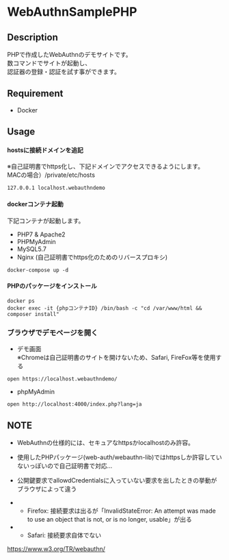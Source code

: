 # WebAuthnSamplePHP

## Description

PHPで作成したWebAuthnのデモサイトです。  
数コマンドでサイトが起動し、  
認証器の登録・認証を試す事ができます。



## Requirement

* Docker

## Usage

#### hostsに接続ドメインを追記  
※自己証明書でhttps化し、下記ドメインでアクセスできるようにします。  
MACの場合）/private/etc/hosts

```
127.0.0.1 localhost.webauthndemo
```

#### dockerコンテナ起動  
下記コンテナが起動します。
* PHP7 & Apache2
* PHPMyAdmin
* MySQL5.7
* Nginx (自己証明書でhttps化のためのリバースプロキシ)

```
docker-compose up -d
```

#### PHPのパッケージをインストール

```
docker ps
docker exec -it {phpコンテナID} /bin/bash -c "cd /var/www/html && composer install"
```

### ブラウザでデモページを開く  

* デモ画面  
※Chromeは自己証明書のサイトを開けないため、Safari, FireFox等を使用する

```
open https://localhost.webauthndemo/
```

* phpMyAdmin

```
open http://localhost:4000/index.php?lang=ja
```


## NOTE

* WebAuthnの仕様的には、セキュアなhttpsかlocalhostのみ許容。
* 使用したPHPパッケージ(web-auth/webauthn-lib)ではhttpsしか許容していないっぽいので自己証明書で対応…

* 公開鍵要求でallowdCredentialsに入っていない要求を出したときの挙動がブラウザによって違う
* * Firefox: 接続要求は出るが「InvalidStateError: An attempt was made to use an object that is not, or is no longer, usable」が出る
* * Safari: 接続要求自体でない


https://www.w3.org/TR/webauthn/
